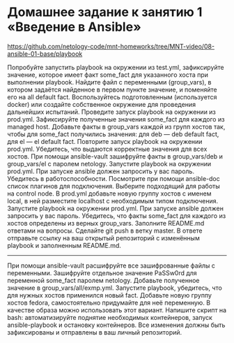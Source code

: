 # Домашнее задание к занятию 1 «Введение в Ansible»

https://github.com/netology-code/mnt-homeworks/tree/MNT-video/08-ansible-01-base/playbook


Попробуйте запустить playbook на окружении из test.yml, зафиксируйте значение, которое имеет факт some_fact для указанного хоста при выполнении playbook.
Найдите файл с переменными (group_vars), в котором задаётся найденное в первом пункте значение, и поменяйте его на all default fact.
Воспользуйтесь подготовленным (используется docker) или создайте собственное окружение для проведения дальнейших испытаний.
Проведите запуск playbook на окружении из prod.yml. Зафиксируйте полученные значения some_fact для каждого из managed host.
Добавьте факты в group_vars каждой из групп хостов так, чтобы для some_fact получились значения: для deb — deb default fact, для el — el default fact.
Повторите запуск playbook на окружении prod.yml. Убедитесь, что выдаются корректные значения для всех хостов.
При помощи ansible-vault зашифруйте факты в group_vars/deb и group_vars/el с паролем netology.
Запустите playbook на окружении prod.yml. При запуске ansible должен запросить у вас пароль. Убедитесь в работоспособности.
Посмотрите при помощи ansible-doc список плагинов для подключения. Выберите подходящий для работы на control node.
В prod.yml добавьте новую группу хостов с именем local, в ней разместите localhost с необходимым типом подключения.
Запустите playbook на окружении prod.yml. При запуске ansible должен запросить у вас пароль. Убедитесь, что факты some_fact для каждого из хостов определены из верных group_vars.
Заполните README.md ответами на вопросы. Сделайте git push в ветку master. В ответе отправьте ссылку на ваш открытый репозиторий с изменённым playbook и заполненным README.md.


---
При помощи ansible-vault расшифруйте все зашифрованные файлы с переменными.
Зашифруйте отдельное значение PaSSw0rd для переменной some_fact паролем netology. Добавьте полученное значение в group_vars/all/exmp.yml.
Запустите playbook, убедитесь, что для нужных хостов применился новый fact.
Добавьте новую группу хостов fedora, самостоятельно придумайте для неё переменную. В качестве образа можно использовать этот вариант.
Напишите скрипт на bash: автоматизируйте поднятие необходимых контейнеров, запуск ansible-playbook и остановку контейнеров.
Все изменения должны быть зафиксированы и отправлены в ваш личный репозиторий.
